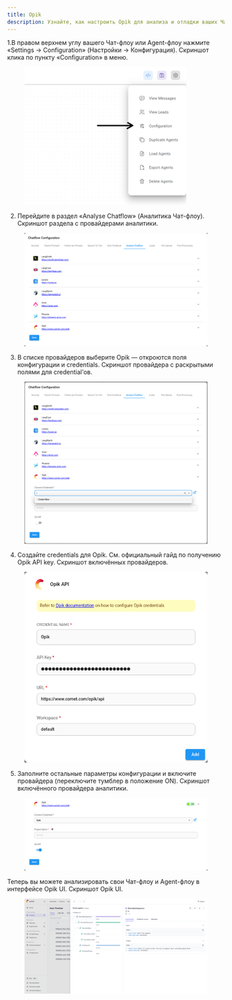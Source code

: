 ```yaml
---
title: Opik
description: Узнайте, как настроить Opik для анализа и отладки ваших Чат-флоу и Agent-флоу.
---
```


1.В правом верхнем углу вашего Чат-флоу или Agent-флоу нажмите «Settings → Configuration» (Настройки → Конфигурация).
 Скриншот клика по пункту «Configuration» в меню.


<figure><img src="/assets/analytic-1.webp" alt="Screenshot of user clicking in the configuration menu" width="375"><figcaption></figcaption></figure>

2. Перейдите в раздел «Analyse Chatflow» (Аналитика Чат-флоу).
 Скриншот раздела с провайдерами аналитики.

<figure><img src="/assets/analytic-2.png" alt="Screenshot of the Analyse Chatflow section with the different Analytics providers"><figcaption></figcaption></figure>

3. В списке провайдеров выберите Opik — откроются поля конфигурации и credentials.
Скриншот провайдера с раскрытыми полями для credential’ов.

<figure><img src="/assets/opik-1.png" alt="Screenshot of an analytics provider with credentials fields expanded"><figcaption></figcaption></figure>

4. Создайте credentials для Opik. См. официальный гайд по получению Opik API key.
Скриншот включённых провайдеров.

<figure><img src="/assets/opik-2.png" alt="Screenshot of analytics providers enabled"><figcaption></figcaption></figure>

5. Заполните остальные параметры конфигурации и включите провайдера (переключите тумблер в положение ON).
Скриншот включённого провайдера аналитики.

<figure><img src="/assets/opik-3.png" alt="Screenshot of analytics providers enabled"><figcaption></figcaption></figure>


Теперь вы можете анализировать свои Чат-флоу и Agent-флоу в интерфейсе Opik UI.
 Скриншот Opik UI.

<figure><img src="/assets/opik-4.png" alt="Screenshot of Opik UI"><figcaption></figcaption></figure>